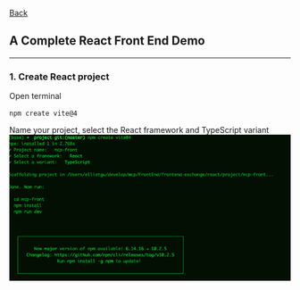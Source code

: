 [Back](README.md)

## A Complete React Front End Demo

<hr>


### 1. Create React project

Open terminal
```shell
npm create vite@4
```

Name your project, select the React framework and TypeScript variant
![create react skeleton](https://github.com/Elliot518/mcp-oss-tech/blob/main/frontend/react/create_react.png?raw=true)

